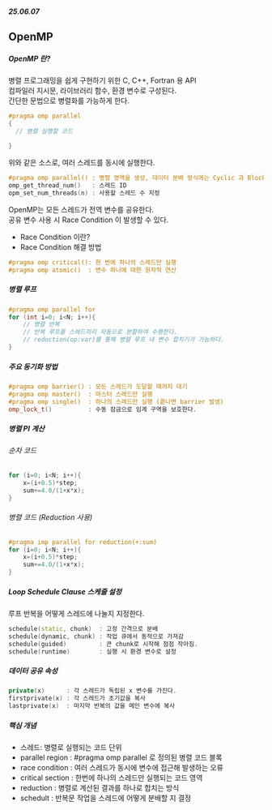 ##### 25.06.07
## OpenMP

##### OpenMP 란?  
병렬 프로그래밍을 쉽게 구현하기 위한  C, C++, Fortran 용 API  
컴파일러 지시문, 라이브러리 함수, 환경 변수로 구성된다.  
간단한 문법으로 병렬화를 가능하게 한다.

```c++
#pragma omp parallel
{
  // 병렬 실행할 코드
  
}
```
위와 같은 소스로, 여러 스레드를 동시에 실행한다.  
```c++
#pragma omp parallel() : 병렬 영역을 생성, 데이터 분배 방식에는 Cyclic 과 Block 이 있다.
omp_get_thread_num()   : 스레드 ID 
opm_set_num_threads(n) : 사용할 스레드 수 지정
```

OpenMP는 모든 스레드가 전역 변수를 공유한다.  
공유 변수 사용 시 Race Condition 이 발생할 수 있다.  
* Race Condition 이란?
* Race Condition 해결 방법
```c++
#pragma omp critical(): 한 번에 하나의 스레드만 실행
#pragma omp atomic()  : 변수 하나에 대한 원자적 연산   
```

##### 병렬 루프
```c++
#pragma omp parallel for 
for (int i=0; i<N; i++){
    // 병렬 반복
    // 반복 루프를 스레드끼리 자동으로 분할하여 수행한다.
    // reduction(op:var)를 통해 병렬 루프 내 변수 합치기가 가능하다.
}
```

##### 주요 동기화 방법
```c++
#pragma omp barrier() : 모든 스레드가 도달할 때까지 대기
#pragma omp master()  : 마스터 스레드만 실행
#pragma omp single()  : 하나의 스레드만 실행 (끝나면 barrier 발생)
omp_lock_t()          : 수동 잠금으로 임계 구역을 보호한다.
```

##### 병렬 PI 계산
###### 순차 코드
```c++
for (i=0; i<N; i++){
    x=(i+0.5)*step;
    sum+=4.0/(1+x*x);
}
```
###### 병렬 코드 (Reduction 사용)
```c++
#pragma imp parallel for reduction(+:sum)
for (i=0; i<N; i++){
    x=(i+0.5)*step;
    sum+=4.0/(1+x*x);
}
```

##### Loop Schedule Clause 스케줄 설정
루프 반복을 어떻게 스레드에 나눌지 지정한다.
```c++
schedule(static, chunk)  : 고정 간격으로 분배
schedule(dynamic, chunk) : 작업 큐에서 동적으로 가져감 
schedule(guided)         : 큰 chunk로 시작해 점점 작아짐.
schedule(runtime)        : 실행 시 환경 변수로 설정
```

##### 데이터 공유 속성
```c++
private(x)      : 각 스레드가 독립된 x 변수를 가진다.
firstprivate(x) : 각 스레드가 초기값을 복사
lastprivate(x)  : 마지막 반복의 값을 메인 변수에 복사
```

##### 핵심 개념
- 스레드: 병렬로 실행되는 코드 단위
- parallel region : #pragma omp parallel 로 정의된 병렬 코드 블록
- race condition : 여러 스레드가 동시에 변수에 접근해 발생하는 오류
- critical section : 한번에 하나의 스레드만 실행되는 코드 영역
- reduction : 병렬로 계산된 결과를 하나로 합치는 방식
- schedult : 반복문 작업을 스레드에 어떻게 분배할 지 결정
